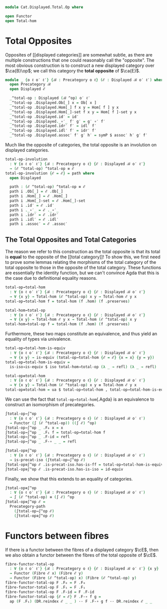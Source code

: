 <!--
```agda
open import 1Lab.Rewrite

open import Cat.Functor.Equivalence.Path
open import Cat.Functor.Equivalence
open import Cat.Functor.Equivalence
open import Cat.Displayed.Fibre
open import Cat.Displayed.Fibre
open import Cat.Displayed.Total
open import Cat.Displayed.Total
open import Cat.Displayed.Base
open import Cat.Displayed.Base
open import Cat.Prelude

import Cat.Displayed.Reasoning as DR
import Cat.Displayed.Reasoning as DR
```
-->

```agda
module Cat.Displayed.Total.Op where

open Functor
open Total-hom
```

# Total Opposites

Opposites of [[displayed categories]] are somewhat subtle, as there are
multiple constructions that one could reasonably call the "opposite".
The most obvious construction is to construct a new displayed category
over $\ca{B}\op$; we call this category the **total opposite** of
$\ca{E}$.

```agda
module _ {o ℓ o′ ℓ′} {ℬ : Precategory o ℓ} (ℰ : Displayed ℬ o′ ℓ′) where
  open Precategory ℬ
  open Displayed ℰ

  _^total-op : Displayed (ℬ ^op) o′ ℓ′
  _^total-op .Displayed.Ob[_] x = Ob[ x ]
  _^total-op .Displayed.Hom[_] f x y = Hom[ f ] y x
  _^total-op .Displayed.Hom[_]-set f x y = Hom[ f ]-set y x
  _^total-op .Displayed.id′ = id′
  _^total-op .Displayed._∘′_ f′ g′ = g′ ∘′ f′
  _^total-op .Displayed.idr′ f′ = idl′ f′
  _^total-op .Displayed.idl′ f′ = idr′ f′
  _^total-op .Displayed.assoc′ f′ g′ h′ = symP $ assoc′ h′ g′ f′
```

Much like the opposite of categories, the total opposite is an involution
on displayed categories.

```agda
total-op-involution
  : ∀ {o ℓ o′ ℓ′} {ℬ : Precategory o ℓ} {ℰ : Displayed ℬ o′ ℓ′}
  → (ℰ ^total-op) ^total-op ≡ ℰ
total-op-involution {ℰ = ℰ} = path where
  open Displayed

  path : (ℰ ^total-op) ^total-op ≡ ℰ
  path i .Ob[_] = ℰ .Ob[_]
  path i .Hom[_] = ℰ .Hom[_]
  path i .Hom[_]-set = ℰ .Hom[_]-set
  path i .id′ = ℰ .id′
  path i ._∘′_ = ℰ ._∘′_
  path i .idr′ = ℰ .idr′
  path i .idl′ = ℰ .idl′
  path i .assoc′ = ℰ .assoc′

```

<!--
```agda
private
  displayed-double-dual
    : ∀ {o ℓ o′ ℓ′} {ℬ : Precategory o ℓ} {ℰ : Displayed ℬ o′ ℓ′}
    → ((ℰ ^total-op) ^total-op) ≡rw ℰ
  displayed-double-dual {ℰ = ℰ} = make-rewrite (total-op-involution {ℰ = ℰ})
  {-# REWRITE displayed-double-dual #-}
```
-->

## The Total Opposites and Total Categories

The reason we refer to this construction as the total opposite is that
its total is **equal** to the opposite of the [[total category]]!  To
show this, we first need to prove some lemmas relating the morphisms of
the total category of the total opposite to those in the opposite of the
total category. These functions are essentially the identity function,
but we can't convince Agda that this is the case due to definitional
equality reasons.

```agda
total-op→total-hom
  : ∀ {o ℓ o′ ℓ′} {ℬ : Precategory o ℓ} {ℰ : Displayed ℬ o′ ℓ′}
  → ∀ {x y} → Total-hom (ℰ ^total-op) x y → Total-hom ℰ y x
total-op→total-hom f = total-hom (f .hom) (f .preserves)

total-hom→total-op
  : ∀ {o ℓ o′ ℓ′} {ℬ : Precategory o ℓ} {ℰ : Displayed ℬ o′ ℓ′}
  → ∀ {x y} → Total-hom ℰ y x → Total-hom (ℰ ^total-op) x y
total-hom→total-op f = total-hom (f .hom) (f .preserves)
```

Furthermore, these two maps constitute an equivalence, and thus yield
an equality of types via univalence.

```agda
total-op→total-hom-is-equiv
  : ∀ {o ℓ o′ ℓ′} {ℬ : Precategory o ℓ} {ℰ : Displayed ℬ o′ ℓ′}
  → ∀ {x y} → is-equiv (total-op→total-hom {ℰ = ℰ} {x = x} {y = y})
total-op→total-hom-is-equiv =
  is-iso→is-equiv $ iso total-hom→total-op (λ _ → refl) (λ _ → refl)

total-op≡total-hom
  : ∀ {o ℓ o′ ℓ′} {ℬ : Precategory o ℓ} {ℰ : Displayed ℬ o′ ℓ′}
  → ∀ {x y} → Total-hom (ℰ ^total-op) x y ≡ Total-hom ℰ y x
total-op≡total-hom = ua $ total-op→total-hom , total-op→total-hom-is-equiv
```

We can use the fact that `total-op→total-hom`{.Agda} is an equivalence
to construct an isomorphism of precategories.

```agda
∫total-op→∫^op
  : ∀ {o ℓ o′ ℓ′} {ℬ : Precategory o ℓ} (ℰ : Displayed ℬ o′ ℓ′)
  → Functor (∫ (ℰ ^total-op)) ((∫ ℰ) ^op)
∫total-op→∫^op _ .F₀ x = x
∫total-op→∫^op _ .F₁ f = total-op→total-hom f
∫total-op→∫^op _ .F-id = refl
∫total-op→∫^op _ .F-∘ _ _ = refl

∫total-op≅∫^op
  : ∀ {o ℓ o′ ℓ′} {ℬ : Precategory o ℓ} (ℰ : Displayed ℬ o′ ℓ′)
  → is-precat-iso (∫total-op→∫^op ℰ)
∫total-op≅∫^op ℰ .is-precat-iso.has-is-ff = total-op→total-hom-is-equiv
∫total-op≅∫^op ℰ .is-precat-iso.has-is-iso = id-equiv
```

Finally, we show that this extends to an equality of categories.

```agda
∫total-op≡∫^op
  : ∀ {o ℓ o′ ℓ′} {ℬ : Precategory o ℓ} (ℰ : Displayed ℬ o′ ℓ′)
  → ∫ (ℰ ^total-op) ≡ (∫ ℰ) ^op
∫total-op≡∫^op ℰ =
  Precategory-path
    (∫total-op→∫^op ℰ)
    (∫total-op≅∫^op ℰ)
```

# Functors between fibres

If there is a functor between the fibres of a displayed category $\cE$,
then we also obtain a functor between the fibres of the total opposite
of $\cE$.

```agda
fibre-functor-total-op
  : ∀ {o ℓ o′ ℓ′} {ℬ : Precategory o ℓ} {ℰ : Displayed ℬ o′ ℓ′} {x y}
  → Functor (Fibre ℰ x) (Fibre ℰ y)
  → Functor (Fibre (ℰ ^total-op) x) (Fibre (ℰ ^total-op) y)
fibre-functor-total-op F .F₀ = F .F₀
fibre-functor-total-op F .F₁ = F .F₁
fibre-functor-total-op F .F-id = F .F-id
fibre-functor-total-op {ℰ = ℰ} F .F-∘ f g =
  ap (F .F₁) (DR.reindex ℰ _ _ ) ·· F .F-∘ g f ·· DR.reindex ℰ _ _
```

<!--
```agda
fibre-functor-total-op-total-op
  : ∀ {o ℓ o′ ℓ′} {ℬ : Precategory o ℓ} {ℰ : Displayed ℬ o′ ℓ′} {x y}
  → {F : Functor (Fibre ℰ x) (Fibre ℰ y)}
  → fibre-functor-total-op (fibre-functor-total-op F) ≡ F
fibre-functor-total-op-total-op {F = F} i .F₀ = F .F₀
fibre-functor-total-op-total-op {F = F} i .F₁ = F .F₁
fibre-functor-total-op-total-op  {F = F} i .F-id = F .F-id
fibre-functor-total-op-total-op {ℰ = ℰ} {y = y} {F = F} i .F-∘ f g =
  is-prop→pathp (λ i → Hom-set  _ _ _ (F .F₁ f ∘ F .F₁ g))
    ((fibre-functor-total-op (fibre-functor-total-op F)) .F-∘ f g)
    (F .F-∘ f g)
    i
    where open Precategory (Fibre ℰ y)

private
  fibre-functor-double-dual
    : ∀ {o ℓ o′ ℓ′} {ℬ : Precategory o ℓ} {ℰ : Displayed ℬ o′ ℓ′} {x y}
    → {F : Functor (Fibre ℰ x) (Fibre ℰ y)}
    → fibre-functor-total-op (fibre-functor-total-op F) ≡rw F
  fibre-functor-double-dual = make-rewrite fibre-functor-total-op-total-op
{-# REWRITE fibre-functor-double-dual #-}
```
-->
